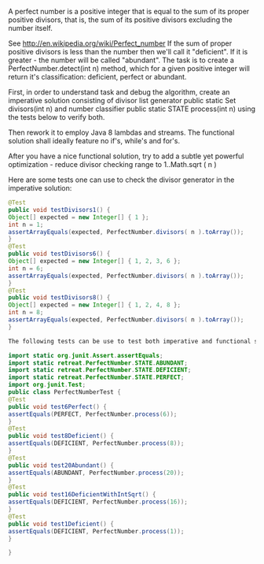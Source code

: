 A perfect number is a positive integer that is equal to the sum of its proper positive divisors, 
that is, the sum of its positive divisors excluding the number itself.

See http://en.wikipedia.org/wiki/Perfect_number
If the sum of proper positive divisors is less than the number then we'll call it "deficient". 
If it is greater - the number will be called "abundant". 
The task is to create a PerfectNumber.detect(int n) method, which for a given positive integer will return it's classification: deficient, perfect or abundant.

First, in order to understand task and debug the algorithm, create an imperative solution consisting of divisor list generator 
public static Set<Integer> divisors(int n)
and number classifier
public static STATE process(int n)
using the tests below to verify both.

Then rework it to employ Java 8 lambdas and streams. 
The functional solution shall ideally feature no if's, while's and for's.

After you have a nice functional solution, try to add a subtle yet powerful optimization - reduce divisor checking range to
1..Math.sqrt ( n )

Here are some tests one can use to check the divisor generator in the imperative solution:

```java
@Test
public void testDivisors1() {
Object[] expected = new Integer[] { 1 };
int n = 1;
assertArrayEquals(expected, PerfectNumber.divisors( n ).toArray());
}
@Test
public void testDivisors6() {
Object[] expected = new Integer[] { 1, 2, 3, 6 };
int n = 6;
assertArrayEquals(expected, PerfectNumber.divisors( n ).toArray());
}
@Test
public void testDivisors8() {
Object[] expected = new Integer[] { 1, 2, 4, 8 };
int n = 8;
assertArrayEquals(expected, PerfectNumber.divisors( n ).toArray());
}

The following tests can be use to test both imperative and functional solution:

import static org.junit.Assert.assertEquals;
import static retreat.PerfectNumber.STATE.ABUNDANT;
import static retreat.PerfectNumber.STATE.DEFICIENT;
import static retreat.PerfectNumber.STATE.PERFECT;
import org.junit.Test;
public class PerfectNumberTest {
@Test
public void test6Perfect() {
assertEquals(PERFECT, PerfectNumber.process(6));
}
@Test
public void test8Deficient() {
assertEquals(DEFICIENT, PerfectNumber.process(8));
}
@Test
public void test20Abundant() {
assertEquals(ABUNDANT, PerfectNumber.process(20));
}
@Test
public void test16DeficientWithIntSqrt() {
assertEquals(DEFICIENT, PerfectNumber.process(16));
}
@Test
public void test1Deficient() {
assertEquals(DEFICIENT, PerfectNumber.process(1));
}

}
```
